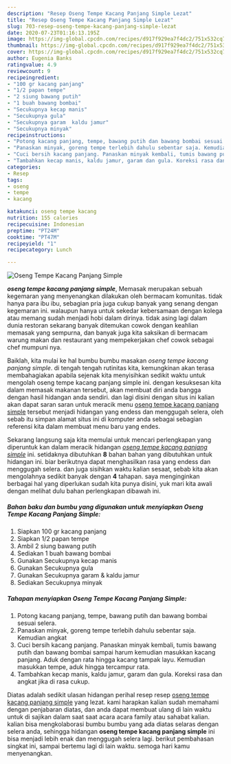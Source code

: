 ```yaml
---
description: "Resep Oseng Tempe Kacang Panjang Simple Lezat"
title: "Resep Oseng Tempe Kacang Panjang Simple Lezat"
slug: 703-resep-oseng-tempe-kacang-panjang-simple-lezat
date: 2020-07-23T01:16:13.195Z
image: https://img-global.cpcdn.com/recipes/d917f929ea7f4dc2/751x532cq70/oseng-tempe-kacang-panjang-simple-foto-resep-utama.jpg
thumbnail: https://img-global.cpcdn.com/recipes/d917f929ea7f4dc2/751x532cq70/oseng-tempe-kacang-panjang-simple-foto-resep-utama.jpg
cover: https://img-global.cpcdn.com/recipes/d917f929ea7f4dc2/751x532cq70/oseng-tempe-kacang-panjang-simple-foto-resep-utama.jpg
author: Eugenia Banks
ratingvalue: 4.9
reviewcount: 9
recipeingredient:
- "100 gr kacang panjang"
- "1/2 papan tempe"
- "2 siung bawang putih"
- "1 buah bawang bombai"
- "Secukupnya kecap manis"
- "Secukupnya gula"
- "Secukupnya garam  kaldu jamur"
- "Secukupnya minyak"
recipeinstructions:
- "Potong kacang panjang, tempe, bawang putih dan bawang bombai sesuai selera."
- "Panaskan minyak, goreng tempe terlebih dahulu sebentar saja. Kemudian angkat"
- "Cuci bersih kacang panjang. Panaskan minyak kembali, tumis bawang putih dan bawang bombai sampai harum kemudian masukkan kacang panjang. Aduk dengan rata hingga kacang tampak layu. Kemudian masukkan tempe, aduk hingga tercampur rata."
- "Tambahkan kecap manis, kaldu jamur, garam dan gula. Koreksi rasa dan angkat jika di rasa cukup."
categories:
- Resep
tags:
- oseng
- tempe
- kacang

katakunci: oseng tempe kacang 
nutrition: 155 calories
recipecuisine: Indonesian
preptime: "PT24M"
cooktime: "PT47M"
recipeyield: "1"
recipecategory: Lunch

---
```



![Oseng Tempe Kacang Panjang Simple](https://img-global.cpcdn.com/recipes/d917f929ea7f4dc2/751x532cq70/oseng-tempe-kacang-panjang-simple-foto-resep-utama.jpg)

<b><i>oseng tempe kacang panjang simple</i></b>, Memasak merupakan sebuah kegemaran yang menyenangkan dilakukan oleh bermacam komunitas. tidak hanya para ibu ibu, sebagian pria juga cukup banyak yang senang dengan kegemaran ini. walaupun hanya untuk sekedar kebersamaan dengan kolega atau memang sudah menjadi hobi dalam dirinya. tidak asing lagi dalam dunia restoran sekarang banyak ditemukan cowok dengan keahlian memasak yang sempurna, dan banyak juga kita saksikan di bermacam warung makan dan restaurant yang mempekerjakan chef cowok sebagai chef mumpuni nya.



Baiklah, kita mulai ke hal bumbu bumbu masakan <i>oseng tempe kacang panjang simple</i>. di tengah tengah rutinitas kita, kemungkinan akan terasa membahagiakan apabila sejenak kita menyisihkan sedikit waktu untuk mengolah oseng tempe kacang panjang simple ini. dengan kesuksesan kita dalam memasak makanan tersebut, akan membuat diri anda bangga dengan hasil hidangan anda sendiri. dan lagi disini dengan situs ini kalian akan dapat saran saran untuk meracik menu <u>oseng tempe kacang panjang simple</u> tersebut menjadi hidangan yang endess dan menggugah selera, oleh sebab itu simpan alamat situs ini di komputer anda sebagai sebagian referensi kita dalam membuat menu baru yang endes.


Sekarang langsung saja kita memulai untuk mencari perlengkapan yang diperuntuk kan dalam meracik hidangan <u><i>oseng tempe kacang panjang simple</i></u> ini. setidaknya dibutuhkan <b>8</b> bahan bahan yang dibutuhkan untuk hidangan ini. biar berikutnya dapat menghasilkan rasa yang endess dan menggugah selera. dan juga sisihkan waktu kalian sesaat, sebab kita akan mengolahnya sedikit banyak dengan <b>4</b> tahapan. saya menginginkan berbagai hal yang diperlukan sudah kita punya disini, yuk mari kita awali dengan melihat dulu bahan perlengkapan dibawah ini.

<!--inarticleads1-->

##### Bahan baku dan bumbu yang digunakan untuk menyiapkan Oseng Tempe Kacang Panjang Simple:

1. Siapkan 100 gr kacang panjang
1. Siapkan 1/2 papan tempe
1. Ambil 2 siung bawang putih
1. Sediakan 1 buah bawang bombai
1. Gunakan Secukupnya kecap manis
1. Gunakan Secukupnya gula
1. Gunakan Secukupnya garam &amp; kaldu jamur
1. Sediakan Secukupnya minyak




<!--inarticleads2-->

##### Tahapan menyiapkan Oseng Tempe Kacang Panjang Simple:

1. Potong kacang panjang, tempe, bawang putih dan bawang bombai sesuai selera.
1. Panaskan minyak, goreng tempe terlebih dahulu sebentar saja. Kemudian angkat
1. Cuci bersih kacang panjang. Panaskan minyak kembali, tumis bawang putih dan bawang bombai sampai harum kemudian masukkan kacang panjang. Aduk dengan rata hingga kacang tampak layu. Kemudian masukkan tempe, aduk hingga tercampur rata.
1. Tambahkan kecap manis, kaldu jamur, garam dan gula. Koreksi rasa dan angkat jika di rasa cukup.




Diatas adalah sedikit ulasan hidangan perihal resep resep <u>oseng tempe kacang panjang simple</u> yang lezat. kami harapkan kalian sudah memahami dengan penjabaran diatas, dan anda dapat membuat ulang di lain waktu untuk di sajikan dalam saat saat acara acara family atau sahabat kalian. kalian bisa mengkolaborasi bumbu bumbu yang ada diatas selaras dengan selera anda, sehingga hidangan <b>oseng tempe kacang panjang simple</b> ini bisa menjadi lebih enak dan menggugah selera lagi. berikut pembahasan singkat ini, sampai bertemu lagi di lain waktu. semoga hari kamu menyenangkan.
